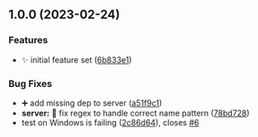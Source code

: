 ## 1.0.0 (2023-02-24)


### Features

* :sparkles: initial feature set ([6b833e1](https://github.com/steven-r/writer-name-handler/commit/6b833e1fbcee3e72009f895f5938c003e6581363))


### Bug Fixes

* :heavy_plus_sign: add missing dep to server ([a51f9c1](https://github.com/steven-r/writer-name-handler/commit/a51f9c1730e959c40910de3f39864237e80e9001))
* **server:** :bug: fix regex to handle correct name pattern ([78bd728](https://github.com/steven-r/writer-name-handler/commit/78bd72836526b6a9be82eff96052194668a122fa))
* test on Windows is failing ([2c86d64](https://github.com/steven-r/writer-name-handler/commit/2c86d64354c124e2520caecdb41e5f62cc8c0b67)), closes [#6](https://github.com/steven-r/writer-name-handler/issues/6)
